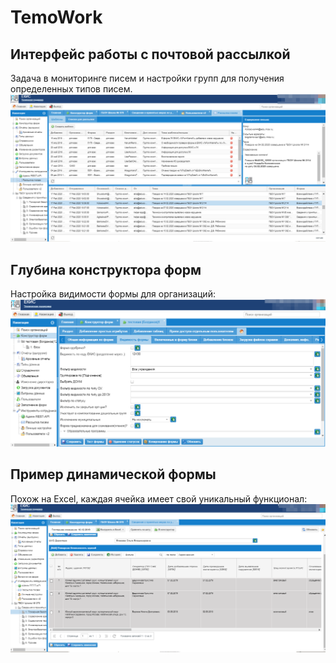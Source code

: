 # TemoWork
## Интерфейс работы с почтовой рассылкой
Задача в мониторинге писем и настройки групп для получения определенных типов писем.
<img src="Mail.png">

## Глубина конструктора форм
Настройка видимости формы для организаций:
<img src="Form Constructor.png">

## Пример динамической формы
Похож на Excel, каждая ячейка имеет свой уникальный функционал:
<img src="Form Table.png">
